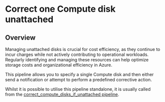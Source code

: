 # Correct one Compute disk unattached

## Overview

Managing unattached disks is crucial for cost efficiency, as they continue to incur charges while not actively contributing to operational workloads. Regularly identifying and managing these resources can help optimize storage costs and organizational efficiency in Azure.

This pipeline allows you to specify a single Compute disk and then either send a notification or attempt to perform a predefined corrective action.

Whilst it is possible to utilise this pipeline standalone, it is usually called from the [correct_compute_disks_if_unattached pipeline](https://hub.flowpipe.io/mods/turbot/azure_thrifty/pipelines/azure_thrifty.pipeline.correct_compute_disks_if_unattached).